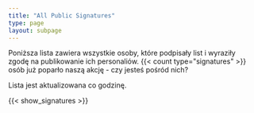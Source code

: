 ```yaml
---
title: "All Public Signatures"
type: page
layout: subpage
---
```


Poniższa lista zawiera wszystkie osoby, które podpisały list i wyraziły zgodę na publikowanie ich personaliów.
{{< count type="signatures" >}} osób już poparło naszą akcję - czy jesteś pośród nich?

Lista jest aktualizowana co godzinę.

{{< show_signatures >}}

